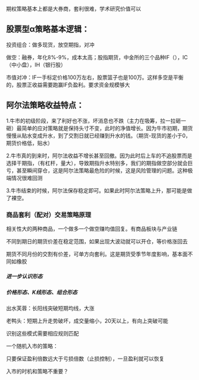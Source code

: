 期权策略基本上都是大券商，套利很难，学术研究价值可以



## 股票型α策略基本逻辑：

投资组合：做多现货，放空期指，对冲

做空：融券，年化8%-9%，成本太高；股指期货，中金所的三个品种IF（），IC（中小盘），IH（银行股）

市值对冲：IF一手标定价格100万左右，股票篮子也是100万。这样多空是平衡的，股票正收益需要跑赢IF负盈利。要求资金规模够大



## 阿尔法策略收益特点：

1.牛市的初级阶段，来了利好也不涨，坏消息也不跌（主力在吸筹，拉一拉砸一砸）最简单的应对策略就是保持头寸不变，此时的净值增长。因为牛市初期，期货慢慢从贴水变成升水，到了交割日就已经赚到升水的钱。（期货-现货的差小于0，期货价格低，贴水）

2.牛市真的到来时，阿尔法收益不增长甚至回撤。因为此时后上车的不追股票而是选择干期指，（有杠杆，量大），导致期指升水特别多，我们的期指做空部分就会巨亏，甚至瞬间穿仓，这是阿尔法策略最危险的时候，这是风险管理的问题。这种极端情况很难回测

3.牛市结束的时候，阿尔法保存稳定即可。如果此时阿尔法策略上升，那可能是做了裸空。



### 商品套利（配对）交易策略原理

相关性大的两种商品，一个做多一个做空赚均值回复。有商品板块与产业链

不同到期日的期货价差在稳定范围，如果出现大波动就可以开仓，等价格涨回去

期货不同月份的交割有价差，可单方向套利。这是期货受季节年度影响，基本面不同如橡胶



##### 进一步认识形态

##### 价格形态、K线形态、组合形态

出水芙蓉：长阳线突破短期均线，大涨

老鸭头：短期上升走势破坏，成交量缩小，20天以上，有向上突破可能

识别这些模式需要相应规则匹配



一个随机入市的策略：

只要保证盈利倍数远大于亏损倍数（止损控制），一旦盈利就可以恢复

入市的时机和策略不重要？